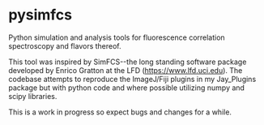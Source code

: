 # pysimfcs
Python simulation and analysis tools for fluorescence correlation spectroscopy and flavors thereof.

This tool was inspired by SimFCS--the long standing software package developed by Enrico Gratton at the LFD (https://www.lfd.uci.edu).  The codebase attempts to reproduce the ImageJ/Fiji plugins in my Jay_Plugins package but with python code and where possible utilizing numpy and scipy libraries.

This is a work in progress so expect bugs and changes for a while.
